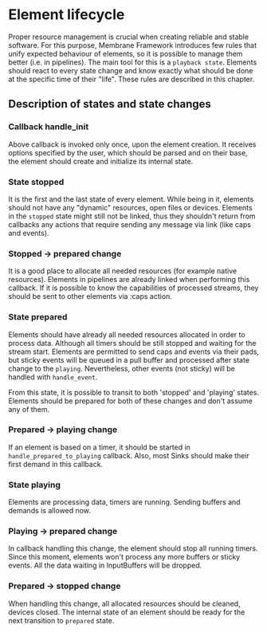 # Element lifecycle

Proper resource management is crucial when creating reliable and stable software. For this purpose, Membrane Framework introduces few rules that unify expected behaviour of elements, so it is possible to manage them better (i.e. in pipelines). The main tool for this is a `playback state`. Elements should react to every state change and know exactly what should be done at the specific time of their "life". These rules are described in this chapter.

## Description of states and state changes

### Callback handle_init

Above callback is invoked only once, upon the element creation.
It receives options specified by the user, which should be parsed and on their base, the element should create and initialize its internal state.

### State stopped

It is the first and the last state of every element. While being in it, elements should not have any "dynamic" resources, open files or devices.
Elements in the `stopped` state might still not be linked, thus they shouldn't return from callbacks any actions that require sending any message via link (like caps and events).

### Stopped -> prepared change

It is a good place to allocate all needed resources (for example native resources). Elements in pipelines are already linked when performing this callback. If it is possible to know the capabilities of processed streams, they should be sent to other elements via :caps action.

### State prepared

Elements should have already all needed resources allocated in order to process data. Although all timers should be still stopped and waiting for the stream start. Elements are permitted to send caps and events via their pads, but sticky events will be queued in a pull buffer and processed after state change to the `playing`. Nevertheless, other events (not sticky) will be handled with `handle_event`.

From this state, it is possible to transit to both 'stopped' and 'playing' states. Elements should be prepared for both of these changes and don't assume any of them.

### Prepared -> playing change

If an element is based on a timer, it should be started in `handle_prepared_to_playing` callback.
Also, most Sinks should make their first demand in this callback.

### State playing

Elements are processing data, timers are running. Sending buffers and demands is allowed now.

### Playing -> prepared change

In callback handling this change, the element should stop all running timers.
Since this moment, elements won't process any more buffers or sticky events. All the data waiting in InputBuffers will be dropped.

### Prepared -> stopped change

When handling this change, all allocated resources should be cleaned, devices closed. The internal state of an element should be ready for the next transition to `prepared` state.
